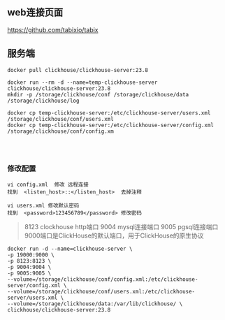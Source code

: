

## web连接页面

https://github.com/tabixio/tabix


## 服务端

```shell
docker pull clickhouse/clickhouse-server:23.8

docker run --rm -d --name=temp-clickhouse-server clickhouse/clickhouse-server:23.8
mkdir -p /storage/clickhouse/conf /storage/clickhouse/data /storage/clickhouse/log

docker cp temp-clickhouse-server:/etc/clickhouse-server/users.xml /storage/clickhouse/conf/users.xml
docker cp temp-clickhouse-server:/etc/clickhouse-server/config.xml /storage/clickhouse/conf/config.xm




```

### 修改配置

```shell
vi config.xml  修改 远程连接
找到  <listen_host>::</listen_host>  去掉注释

vi users.xml 修改默认密码
找到  <password>123456789</password> 修改密码
```


> 8123 clockhouse  http端口   9004 mysql连接端口  9005 pgsql连接端口 9000端口是ClickHouse的默认端口，用于ClickHouse的原生协议

```shell
docker run -d --name=clickhouse-server \
-p 19000:9000 \
-p 8123:8123 \
-p 9004:9004 \
-p 9005:9005 \
--volume=/storage/clickhouse/conf/config.xml:/etc/clickhouse-server/config.xml \
--volume=/storage/clickhouse/conf/users.xml:/etc/clickhouse-server/users.xml \
--volume=/storage/clickhouse/data:/var/lib/clickhouse/ \
clickhouse/clickhouse-server:23.8
```
